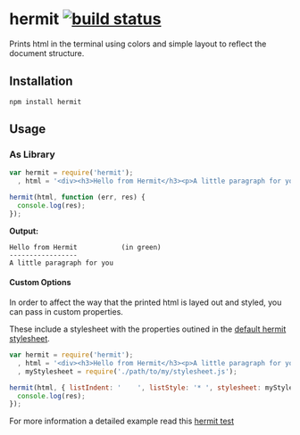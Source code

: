 # hermit [![build status](https://secure.travis-ci.org/thlorenz/hermit.png)](http://next.travis-ci.org/thlorenz/hermit)

Prints html in the terminal using colors and simple layout to reflect the document structure.

## Installation

    npm install hermit

## Usage

### As Library

```js
var hermit = require('hermit');
  , html = '<div><h3>Hello from Hermit</h3><p>A little paragraph for you</p></div>';

hermit(html, function (err, res) {
  console.log(res); 
});
```

**Output:**

```
Hello from Hermit           (in green)
-----------------
A little paragraph for you
```

#### Custom Options 

In order to affect the way that the printed html is layed out and styled, you can pass in custom properties.

These include a stylesheet with the properties outined in the [default hermit
stylesheet](https://github.com/thlorenz/hermit/blob/master/lib/stylesheet.js).

```js
var hermit = require('hermit');
  , html = '<div><h3>Hello from Hermit</h3><p>A little paragraph for you</p></div>';
  , myStylesheet = require('./path/to/my/stylesheet.js');

hermit(html, { listIndent: '    ', listStyle: '* ', stylesheet: myStylesheet }, function (err, res) {
  console.log(res); 
});
```

For more information a detailed example read this [hermit test](https://github.com/thlorenz/hermit/blob/master/test/hermit.js#L11-L51)
